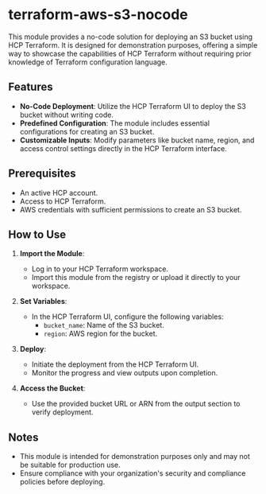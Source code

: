 # terraform-aws-s3-nocode

This module provides a no-code solution for deploying an S3 bucket using HCP Terraform. It is designed for demonstration purposes, offering a simple way to showcase the capabilities of HCP Terraform without requiring prior knowledge of Terraform configuration language.

## Features

- **No-Code Deployment**: Utilize the HCP Terraform UI to deploy the S3 bucket without writing code.
- **Predefined Configuration**: The module includes essential configurations for creating an S3 bucket.
- **Customizable Inputs**: Modify parameters like bucket name, region, and access control settings directly in the HCP Terraform interface.

## Prerequisites

- An active HCP account.
- Access to HCP Terraform.
- AWS credentials with sufficient permissions to create an S3 bucket.

## How to Use

1. **Import the Module**:
   - Log in to your HCP Terraform workspace.
   - Import this module from the registry or upload it directly to your workspace.

2. **Set Variables**:
   - In the HCP Terraform UI, configure the following variables:
     - `bucket_name`: Name of the S3 bucket.
     - `region`: AWS region for the bucket.

3. **Deploy**:
   - Initiate the deployment from the HCP Terraform UI.
   - Monitor the progress and view outputs upon completion.

4. **Access the Bucket**:
   - Use the provided bucket URL or ARN from the output section to verify deployment.

## Notes

- This module is intended for demonstration purposes only and may not be suitable for production use.
- Ensure compliance with your organization's security and compliance policies before deploying.
